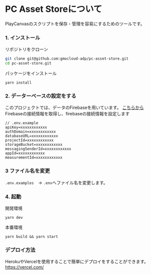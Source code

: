 # PC Asset Storeについて
PlayCanvasのスクリプトを保存・管理を容易にするためのツールです。

### 1. インストール

リポジトリをクローン

```bash
git clone git@github.com:gmocloud-adp/pc-asset-store.git
cd pc-asset-store.git
```

パッケージをインストール

```
yarn install
```

### 2. データーベースの設定をする

このプロジェクトでは、データのFirebaseを用いています。
[こちらから](https://console.firebase.google.com/)
Firebaseの接続情報を取得し、firebaseの接続情報を設定します

```.env
// .env.example
apiKey=xxxxxxxxxxxx
authDomain=xxxxxxxxxxxx
databaseURL=xxxxxxxxxxxx
projectId=xxxxxxxxxxxx
storageBucket=xxxxxxxxxxxx
messagingSenderId=xxxxxxxxxxxx
appId=xxxxxxxxxxxx
measurementId=xxxxxxxxxxxx
```
### 3 ファイル名を変更

`.env.examples`　→ `.env`へファイル名を変更します。

### 4. 起動

開発環境
```
yarn dev
```

本番環境
```
yarn build && yarn start
```

### デプロイ方法

HerokuやVercelを使用することで簡単にデプロイをすることができます。
https://vercel.com/
